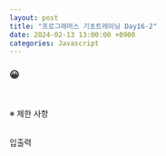 ```yaml
---
layout: post
title: "프로그래머스 기초트레이닝 Day16-2"
date: 2024-02-13 13:00:00 +0900
categories: Javascript
---
```


### 😀

<br>

※ 제한 사항<br>
<br>

입출력 <br>

<!-- |my_string|is_suffix|result|
|:---:|:---:|:---:|
|"banana"|"ana"|1|
|"banana"|"nan"|0|
|"banana"|"wxyz"|0|
|"banana"|"abanana"|0| -->


<br>

```javascript

```
